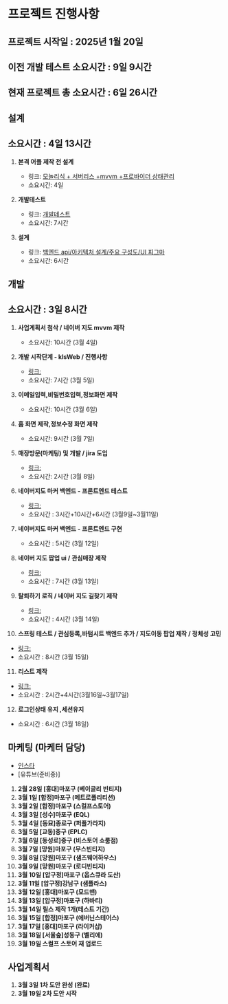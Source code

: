 # 프로젝트 진행사항

## 프로젝트 시작일 : 2025년 1월 20일 
## 이전 개발 테스트 소요시간 : 9일 9시간 
## 현재 프로젝트 총 소요시간 : 6일 26시간


## 설계
## 소요시간 : 4일 13시간
1. **본격 어플 제작 전 설계**
   - 링크: [모놀리식 + 서버리스 +mvvm +프로바이더 상태관리](https://game-chanda.tistory.com/195)
   - 소요시간: 4일

2. **개발테스트**
   - 링크: [개발테스트](https://game-chanda.tistory.com/196)
   - 소요시간: 7시간

3. **설계**
   - 링크: [백엔드 api/아키텍처 설계/주요 구성도/UI 피그마](https://game-chanda.tistory.com/197)
   - 소요시간: 6시간

   
## 개발
## 소요시간 : 3일 8시간
1. **사업계획서 첨삭 / 네이버 지도 mvvm 제작**
   - 소요시간: 10시간 (3월 4일)

2. **개발 시작단계 - kIsWeb / 진행사항**
   - [링크:](https://game-chanda.tistory.com/198)
   - 소요시간: 7시간 (3월 5일)

3. **이메일입력,비밀번호입력,정보화면 제작**
   - 소요시간: 10시간 (3월 6일)

4. **홈 화면 제작,정보수정 화면 제작**
   - 소요시간: 9시간 (3월 7일)

5. **매장방문(마케팅) 및 개발 / jira 도입**
   - [링크:](https://game-chanda.tistory.com/199)
   - 소요시간: 2시간 (3월 8일)

6. **네이버지도 마커 백엔드 - 프론트엔드 테스트**
   - [링크:](https://game-chanda.tistory.com/200)
   - 소요시간 : 3시간+10시간+6시간 (3월9일~3월11일)

7. **네이버지도 마커 백엔드 - 프론트엔드 구현**
   - 소요시간 : 5시간 (3월 12일)

8. **네이버 지도 팝업 ui / 관심매장 제작**
   - [링크:](https://game-chanda.tistory.com/201)
   - 소요시간 : 7시간 (3월 13일)

9. **탈퇴하기 로직 / 네이버 지도 길찾기 제작**
   - [링크:](https://game-chanda.tistory.com/202)
   - 소요시간 : 4시간 (3월 14일)

10. **스프링 테스트 / 관심등록,바텀시트 백엔드 추가 / 지도이동 팝업 제작 / 정체성 고민**
   - [링크:](https://game-chanda.tistory.com/203)
   - 소요시간 : 8시간 (3월 15일)

11. **리스트 제작**
   - [링크:]()
   - 소요시간 : 2시간+4시간(3월16일~3월17일)

12. **로그인상태 유지 ,세션유지**
   - 소요시간 : 6시간 (3월 18일)

## 마케팅 (마케터 담당)
- [인스타](https://www.instagram.com/modir_club/)
- [유튜브(준비중)]
1. **2월 28일 [홍대]마포구   (베이글리 빈티지)**
2. **3월 1일  [합정]마포구   (메트로폴리티션)**
3. **3월 2일  [합정]마포구   (스컬프스토어)**
4. **3월 3일  [성수]마포구   (EQL)**
5. **3월 4일  [동묘]종로구   (퍼플가라지)**
6. **3월 5일  [교동]중구     (EPLC)**
7. **3월 6일  [동성로]중구   (비스토어 쇼룸점)**
8. **3월 7일  [망원]마포구   (무스빈티지)**
9. **3월 8일  [망원]마포구   (샘즈웨어하우스)**
10. **3월 9일 [망원]마포구   (로디빈티지)**
11. **3월 10일 [압구정]마포구 (옵스큐라 도산)**
12. **3월 11일 [압구정]강남구 (샘플라스)**
13. **3월 12일 [홍대]마포구 (모드맨)**
14. **3월 13일 [압구정]마포구 (하바티)**
15. **3월 14일 릴스 제작 1개(테스트 기간)**
16. **3월 15일 [합정]마포구  (에버닌스테어스)**
17. **3월 17일 [홍대]마포구  (라이커샵)**
18. **3월 18일 [서울숲]성동구 (벨리에)**
19. **3월 19일 스컬프 스토어 재 업로드**


## 사업계획서
1. **3월 3일 1차 도안 완성 (완료)**
2. **3월 19일 2차 도안 시작**

